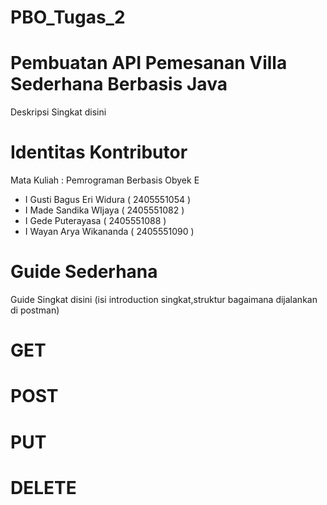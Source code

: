 # PBO_Tugas_2

# Pembuatan API Pemesanan Villa Sederhana Berbasis Java
Deskripsi Singkat disini

# Identitas Kontributor
Mata Kuliah : Pemrograman Berbasis Obyek E 
- I Gusti Bagus Eri Widura  ( 2405551054 ) 
- I Made Sandika WIjaya	    ( 2405551082 ) 
- I Gede Puterayasa	        ( 2405551088 ) 
- I Wayan Arya Wikananda    ( 2405551090 )

# Guide Sederhana
Guide Singkat disini (isi introduction singkat,struktur bagaimana dijalankan di postman)

# GET
# POST
# PUT
# DELETE
